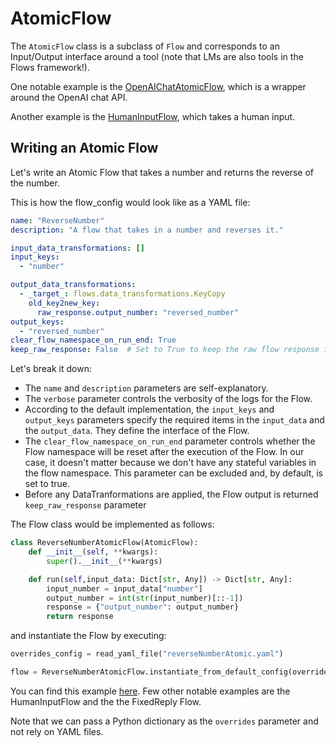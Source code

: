 # AtomicFlow
The `AtomicFlow` class is a subclass of `Flow` and corresponds to an Input/Output interface around a tool (note that LMs are also tools in the Flows framework!). 

One notable example is the [OpenAIChatAtomicFlow](../flows/application_flows/OpenAIFlowModule/OpenAIChatAtomicFlow.py), which is a wrapper around the OpenAI chat API.

Another example is the [HumanInputFlow](../flows/application_flows/HumanInputFlowModule/HumanInputFlow.py), which takes a human input.

## Writing an Atomic Flow

Let's write an Atomic Flow that takes a number and returns the reverse of the number.

This is how the flow_config would look like as a YAML file:
```yaml
name: "ReverseNumber"
description: "A flow that takes in a number and reverses it."

input_data_transformations: []
input_keys:
  - "number"

output_data_transformations:
  - _target_: flows.data_transformations.KeyCopy
    old_key2new_key:
      raw_response.output_number: "reversed_number"
output_keys:
  - "reversed_number"
clear_flow_namespace_on_run_end: True
keep_raw_response: False  # Set to True to keep the raw flow response in the output data
```

Let's break it down:
- The `name` and `description` parameters are self-explanatory.
- The `verbose` parameter controls the verbosity of the logs for the Flow. 
- According to the default implementation, the `input_keys` and `output_keys` parameters specify the required items in the `input_data` and the `output_data`. They define the interface of the Flow.
- The `clear_flow_namespace_on_run_end` parameter controls whether the Flow namespace will be reset after the execution of the Flow. In our case, it doesn't matter because we don't have any stateful variables in the flow namespace. This parameter can be excluded and, by default, is set to true.
- Before any DataTranformations are applied, the Flow output is returned  `keep_raw_response` parameter 

The Flow class would be implemented as follows:
```python
class ReverseNumberAtomicFlow(AtomicFlow):
    def __init__(self, **kwargs):
        super().__init__(**kwargs)

    def run(self,input_data: Dict[str, Any]) -> Dict[str, Any]:
        input_number = input_data["number"]
        output_number = int(str(input_number)[::-1])
        response = {"output_number": output_number}
        return response
```
and instantiate the Flow by executing:
```python
overrides_config = read_yaml_file("reverseNumberAtomic.yaml")

flow = ReverseNumberAtomicFlow.instantiate_from_default_config(overrides=overrides_config)
```
You can find this example [here](https://github.com/epfl-dlab/flows/tree/main/tutorials/minimal_reverse_number). Few other notable examples are the HumanInputFlow and the the FixedReply Flow.

Note that we can pass a Python dictionary as the `overrides` parameter and not rely on YAML files.